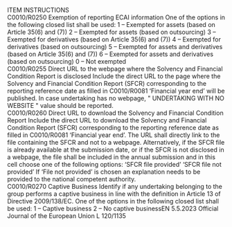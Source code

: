  
ITEM  INSTRUCTIONS  
C0010/R0250  Exemption of reporting 
ECAI information  One of the options in the following closed list shall be used: 
1 – Exempted for assets (based on Article 35(6) and (7)) 
2 – Exempted for assets (based on outsourcing) 
3 – Exempted for derivatives (based on Article 35(6) and (7)) 
4 – Exempted for derivatives (based on outsourcing) 
5 – Exempted for assets and derivatives (based on Article 35(6) and (7)) 
6 – Exempted for assets and derivatives (based on outsourcing) 
0 – Not exempted  
C0010/R0255  Direct URL to the 
webpage where the 
Solvency and Financial 
Condition Report is 
disclosed  Include the direct URL to the page where the Solvency and Financial Condition Report 
(SFCR) corresponding to the reporting reference date as filled in C0010/R0081 
‘Financial year end’ will be published. 
In case undertaking has no webpage,  " UNDERTAKING WITH NO WEBSITE " value 
should be reported.  
C0010/R0260  Direct URL to download 
the Solvency and 
Financial Condition 
Report  Include the direct URL to download the Solvency and Financial Condition Report 
(SFCR) corresponding to the reporting reference date as filled in C0010/R0081 
‘Financial year end’. 
The URL shall directly link to the file containing the SFCR and not to a webpage. 
Alternatively, if the SFCR file is already available at the submission date, or if the SFCR 
is not disclosed in a webpage, the file shall be included in the annual submission and in 
this cell choose one of the following options: 
‘SFCR file provided’ 
‘SFCR file not provided’ 
If ‘File not provided’ is chosen an explanation needs to be provided to the national 
competent authority.  
C0010/R0270  Captive Business  Identify if any undertaking belonging to the group performs a captive business in line 
with the definition in Article 13 of Directive 2009/138/EC. 
One of the options in the following closed list shall be used: 
1 – Captive business 
2 – No captive businessEN  5.5.2023 Official Journal of the European Union L 120/1135